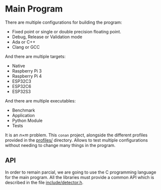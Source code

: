 Main Program
============
There are multiple configurations for building the program:

* Fixed point or single or double precision floating point.
* Debug, Release or Validation mode
* Ada or C++
* Clang or GCC

And there are multiple targets:

* Native
* Raspberry Pi 3
* Raspberry Pi 4
* ESP32C3
* ESP32C6
* ESP32S3

And there are multiple executables:

* Benchmark
* Application
* Python Module
* Tests

It is an _n×m_ problem. This `conan` project, alongside the different profiles
provided in the [profiles/](profiles) directory. Allows to test multiple
configurations without needing to change many things in the program.

API
---
In order to remain parcial, we are going to use the C programming language for
the main program. All the libraries must provide a common API which is
described in the file [include/detector.h](detector.h).

